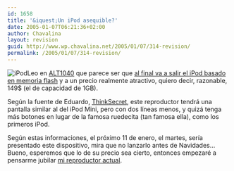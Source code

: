 ```yaml
---
id: 1658
title: '&iquest;Un iPod asequible?'
date: 2005-01-07T06:21:36+02:00
author: Chavalina
layout: revision
guid: http://www.wp.chavalina.net/2005/01/07/314-revision/
permalink: /2005/01/07/314-revision/
---
```

<img class="imgizqda" src="http://www.chavalina.net/imagenes/fotos/ipod-logo.jpg" alt="iPod" />Leo en <a href="http://www.alt1040.com/" target="_blank">ALT1040</a> que parece ser que <a href="http://www.alt1040.com/archivo/2005/01/06/ipod_de_149_sera_lanzado_el_11_de_enero" target="_blank">al final va a salir el iPod basado en memoria flash</a> y a un precio realmente atractivo, quiero decir, razonable, 149$ (el de capacidad de 1GB).

Seg&uacute;n la fuente de Eduardo, <a href="http://thinksecret.com/news/0501expo4.html" target="_blank">ThinkSecret</a>, este reproductor tendr&aacute; una pantalla similar al del iPod Mini, pero con dos l&iacute;neas menos, y quiz&aacute; tenga m&aacute;s botones en lugar de la famosa ruedecita (tan famosa ella), como los primeros iPod.

Seg&uacute;n estas informaciones, el pr&oacute;ximo 11 de enero, el martes, ser&iacute;a presentado este dispositivo, mira que no lanzarlo antes de Navidades&#8230; Bueno, esperemos que lo de su precio sea cierto, entonces empezar&eacute; a pensarme jubilar <a href="http://www.chavalina.net/comentar.php?idpost=141" target="_blank">mi reproductor actual</a>.